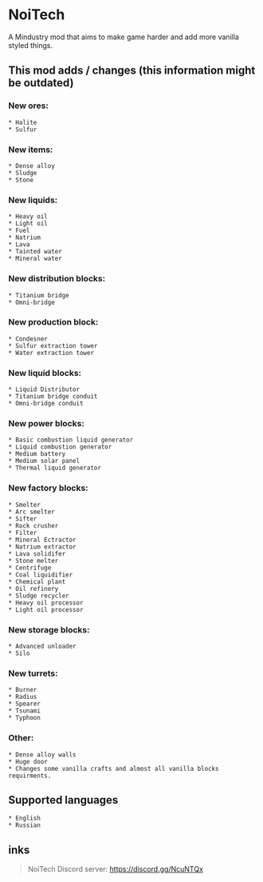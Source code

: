 # NoiTech

A Mindustry mod that aims to make game harder and add more vanilla styled things.

## This mod adds / changes (this information might be outdated)

### New ores:
	* Halite
	* Sulfur
### New items:
	* Dense alloy
	* Sludge
	* Stone
### New liquids:
	* Heavy oil
	* Light oil
	* Fuel
	* Natrium
	* Lava
	* Tainted water
	* Mineral water
### New distribution blocks:
	* Titanium bridge
	* Omni-bridge
### New production block:
	* Condesner
	* Sulfur extraction tower
	* Water extraction tower
### New liquid blocks:
	* Liquid Distributor
	* Titanium bridge conduit
	* Omni-bridge conduit
### New power blocks:
	* Basic combustion liquid generator
	* Liquid combustion generator
	* Medium battery
	* Medium solar panel
	* Thermal liquid generator
### New factory blocks:
	* Smelter
	* Arc smelter
	* Sifter
	* Rock crusher
	* Filter
	* Mineral Ectractor
	* Natrium extractor
	* Lava solidifer
	* Stone melter
	* Centrifuge
	* Coal liquidifier
	* Chemical plant
	* Oil refinery
	* Sludge recycler
	* Heavy oil processor
	* Light oil processor
### New storage blocks:
	* Advanced unloader
	* Silo
### New turrets:
	* Burner
	* Radius
	* Spearer
	* Tsunami
	* Typhoon
### Other:
	* Dense alloy walls
	* Huge door
	* Changes some vanilla crafts and almost all vanilla blocks requirments.

## Supported languages
	* English
	* Russian

## inks
> NoiTech Discord server: https://discord.gg/NcuNTQx